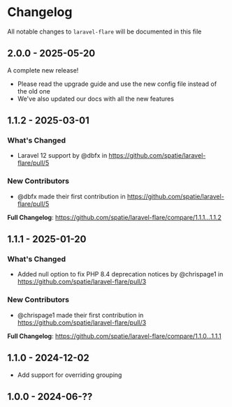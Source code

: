 # Changelog

All notable changes to `laravel-flare` will be documented in this file

## 2.0.0 - 2025-05-20

A complete new release!

- Please read the upgrade guide and use the new config file instead of the old one
- We've also updated our docs with all the new features

## 1.1.2 - 2025-03-01

### What's Changed

* Laravel 12 support by @dbfx in https://github.com/spatie/laravel-flare/pull/5

### New Contributors

* @dbfx made their first contribution in https://github.com/spatie/laravel-flare/pull/5

**Full Changelog**: https://github.com/spatie/laravel-flare/compare/1.1.1...1.1.2

## 1.1.1 - 2025-01-20

### What's Changed

* Added null option to fix PHP 8.4 deprecation notices by @chrispage1 in https://github.com/spatie/laravel-flare/pull/3

### New Contributors

* @chrispage1 made their first contribution in https://github.com/spatie/laravel-flare/pull/3

**Full Changelog**: https://github.com/spatie/laravel-flare/compare/1.1.0...1.1.1

## 1.1.0 - 2024-12-02

- Add support for overriding grouping

## 1.0.0 - 2024-06-??
